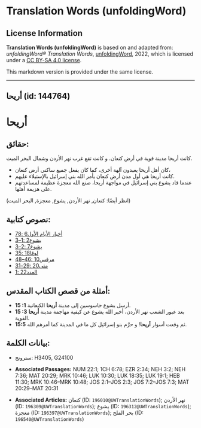 # Translation Words (unfoldingWord)

## License Information

**Translation Words (unfoldingWord)** is based on and adapted from: _unfoldingWord® Translation Words_, [unfoldingWord](https://unfoldingword.org/utw), 2022, which is licensed under a [CC BY-SA 4.0 license](https://creativecommons.org/licenses/by-sa/4.0/legalcode.en).

This markdown version is provided under the same license.



--------------------------------

## أريحا (id: 144764)

أريحا
=====

حقائق:
------

كانت أريحا مدينة قوية في أرض كنعان. و كانت تقع غرب نهر الأردن وشمال البحر الميت.

* كان أهل أريحا يعبدون آلهة أخرى، كما كان يفعل جميع ساكني أرض كنعان،
* كانت أريحا هي أول مدن أرض كنعان يأمر الله بني إسرائيل بالإستيلاء عليهم.
* عندما قاد يشوع بني إسرائيل في مواجهة أريحا، صنع الله معجزة عظيمة لمساعدتهم على هزيمة أهلها.

(انظر أيضًا: كنعان, نهر الأردن, يشوع, معجزة, البحر الميت)

نصوص كتابية:
------------

* [أخبار الأيام الأول6 :78](https://ref.ly/1Chr6:78)
* [يشوع2 :1–3](https://ref.ly/Josh2:1-Josh2:3)
* [يشوع7 :2–3](https://ref.ly/Josh7:2-Josh7:3)
* [لوقا18 :35](https://ref.ly/Luke18:35)
* [مرقس10 :46–48](https://ref.ly/Mark10:46-Mark10:48)
* [متى20 :29–31](https://ref.ly/Matt20:29-Matt20:31)
* [العدد22 :1](https://ref.ly/Num22:1)

أمثلة من قصص الكتاب المقدس:
---------------------------

* **15 :1** أرسل يشوع جاسوسين إلى مدينة **أريحا** الكنعانية.
* **15 :3** بعد عبور الشعب نهر الأردن، أخبر الله يشوع عن كيفية مهاجمة مدينة **أريحا** القوية.
* **15:5** ثم وقعت أسوار **أريحا**! و حرَّم بنو إسرائيل كل ما في المدينة كما أمرهم الله.

بيانات الكلمة:
--------------

* سترونج: H3405, G24100

* **Associated Passages:** NUM 22:1; 1CH 6:78; EZR 2:34; NEH 3:2; NEH 7:36; MAT 20:29; MRK 10:46; LUK 10:30; LUK 18:35; LUK 19:1; HEB 11:30; MRK 10:46–MRK 10:48; JOS 2:1–JOS 2:3; JOS 7:2–JOS 7:3; MAT 20:29–MAT 20:31
* **Associated Articles:** كنعان (ID: `196010@UWTranslationWords`); نهر الأردن (ID: `196309@UWTranslationWords`); يشوع (ID: `196312@UWTranslationWords`); معجزة (ID: `196397@UWTranslationWords`); بحر الملح (ID: `196540@UWTranslationWords`)


